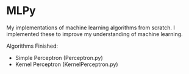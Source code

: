 MLPy
====

My implementations of machine learning algorithms from scratch. I implemented these to improve my understanding of machine learning.

Algorithms Finished:

- Simple Perceptron (Perceptron.py)
- Kernel Perceptron (KernelPerceptron.py)
